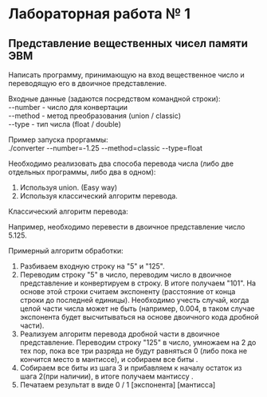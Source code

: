# Лабораторная работа № 1

## Представление вещественных чисел памяти ЭВМ

Написать программу, принимающую на вход вещественное число и переводящую его в двоичное представление.

Входные данные (задаются посредством командной строки):  
--number - число для конвертации  
--method - метод преобразования (union / classic)  
--type - тип числа (float / double)    

Пример запуска проргаммы:  
./converter --number=-1.25 --method=classic --type=float  

Необходимо реализовать два способа перевода числа (либо две отдельных программы, либо два в одном):
1. Используя union. (Easy way)
2. Используя классический алгоритм перевода.

Классический алгоритм перевода:

Например, необходимо перевести в двоичное представление число 5.125.

Примерный алгоритм обработки:
1. Разбиваем входную строку на "5" и "125".
2. Переводим строку "5" в число, переводим число в двоичное представление и конвертируем в строку. 
   В итоге получаем "101". На основе этой строки считаем экспоненту (расстояние от конца строки до последней единицы).
   Необходимо учесть случай, когда целой части числа может не быть (например, 0.004, в таком случае экспонента будет высчитываться на основе двоичного кода дробной части).
3. Реализуем алгоритм перевода дробной части в двоичное представление.
   Переводим строку "125" в число, умножаем на 2 до тех пор, пока все три разряда не будут равняться 0 (либо пока не кончится место в мантиссе), и собираем все биты .
4. Собираем все биты из шага 3 и прибавляем к началу остаток из шага 2(при наличии), в итоге получаем мантиссу .
5. Печатаем результат в виде 0 / 1 [экспонента] [мантисса]   
